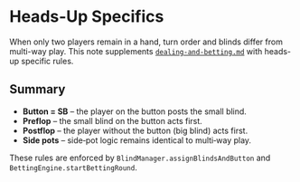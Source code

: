 # Heads-Up Specifics

When only two players remain in a hand, turn order and blinds differ from
multi-way play. This note supplements [`dealing-and-betting.md`](./dealing-and-betting.md)
with heads-up specific rules.

## Summary

- **Button = SB** – the player on the button posts the small blind.
- **Preflop** – the small blind on the button acts first.
- **Postflop** – the player without the button (big blind) acts first.
- **Side pots** – side‑pot logic remains identical to multi‑way play.

These rules are enforced by `BlindManager.assignBlindsAndButton` and `BettingEngine.startBettingRound`.
